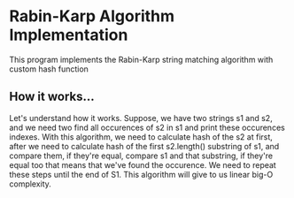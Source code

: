 # Rabin-Karp Algorithm Implementation
This program implements the Rabin-Karp string matching algorithm with custom hash function

## How it works...
Let's understand how it works.
Suppose, we have two strings s1 and s2, and we need two find all occurences of s2 in s1 and print these occurences indexes.
With this algorithm, we need to calculate hash of the s2 at first, after we need to calculate hash of the first s2.length() substring of s1, and compare them, if they're equal, compare s1 and that substring, if they're equal too that means that we've found the occurence. We need to repeat these steps until the end of S1.
This algorithm will give to us linear big-O complexity.
